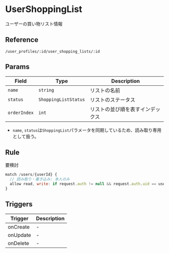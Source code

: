 # UserShoppingList

ユーザーの買い物リスト情報

## Reference

```
/user_profiles/:id/user_shopping_lists/:id
```

## Params

| Field  | Type     | Description |
| ------ | -------- | ----------- |
| `name`           | `string`             | リストの名前       |
| `status`         | `ShoppingListStatus` | リストのステータス |
| `orderIndex` | `int` | リストの並び順を表すインデックス  |

- `name`, `status`は`ShoppingList`パラメータを同期しているため、読み取り専用として扱う。


## Rule

要検討
```javascript
match /users/{userId} {
  // 読み取り・書き込み: 本人のみ
  allow read, write: if request.auth != null && request.auth.uid == userId;
}
```


## Triggers

| Trigger  | Description |
| -------- | ----------- |
| onCreate | -           |
| onUpdate | -           |
| onDelete | -           |